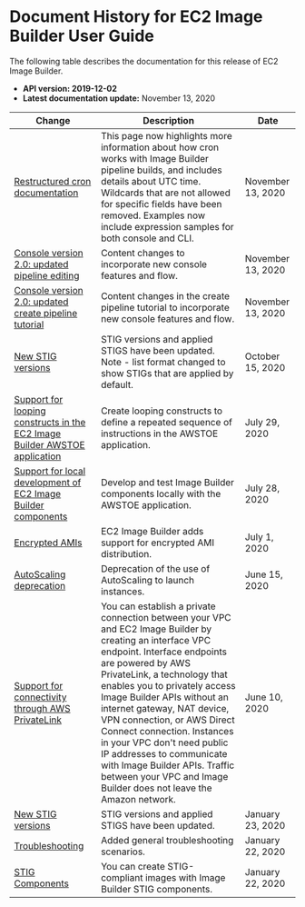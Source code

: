 # Document History for EC2 Image Builder User Guide<a name="doc-history"></a>

The following table describes the documentation for this release of EC2 Image Builder\.
+ **API version: 2019\-12\-02**
+ **Latest documentation update:** November 13, 2020

| Change | Description | Date | 
| --- |--- |--- |
| [Restructured cron documentation](https://docs.aws.amazon.com/imagebuilder/latest/userguide/image-builder-cron.html) | This page now highlights more information about how cron works with Image Builder pipeline builds, and includes details about UTC time\. Wildcards that are not allowed for specific fields have been removed\. Examples now include expression samples for both console and CLI\. | November 13, 2020 | 
| [Console version 2\.0: updated pipeline editing](https://docs.aws.amazon.com/imagebuilder/latest/userguide/managing-image-builder-console.html) | Content changes to incorporate new console features and flow\. | November 13, 2020 | 
| [Console version 2\.0: updated create pipeline tutorial](https://docs.aws.amazon.com/imagebuilder/latest/userguide/image-builder-image-deployment-console.html) | Content changes in the create pipeline tutorial to incorporate new console features and flow\. | November 13, 2020 | 
| [New STIG versions](https://docs.aws.amazon.com/imagebuilder/latest/userguide/image-builder-stig.html) | STIG versions and applied STIGS have been updated\. Note \- list format changed to show STIGs that are applied by default\. | October 15, 2020 | 
| [Support for looping constructs in the EC2 Image Builder AWSTOE application](image-builder-looping-constructs.md) | Create looping constructs to define a repeated sequence of instructions in the AWSTOE application\. | July 29, 2020 | 
| [Support for local development of EC2 Image Builder components](image-builder-component-manager.md) | Develop and test Image Builder components locally with the AWSTOE application\. | July 28, 2020 | 
| [ Encrypted AMIs ](managing-image-builder-cli.md) | EC2 Image Builder adds support for encrypted AMI distribution\. | July 1, 2020 | 
| [AutoScaling deprecation](what-is-image-builder.md) | Deprecation of the use of AutoScaling to launch instances\.  | June 15, 2020 | 
| [Support for connectivity through AWS PrivateLink](https://docs.aws.amazon.com/imagebuilder/latest/userguide/vpc-interface-endpoints.html) | You can establish a private connection between your VPC and EC2 Image Builder by creating an interface VPC endpoint\. Interface endpoints are powered by AWS PrivateLink, a technology that enables you to privately access Image Builder APIs without an internet gateway, NAT device, VPN connection, or AWS Direct Connect connection\. Instances in your VPC don't need public IP addresses to communicate with Image Builder APIs\. Traffic between your VPC and Image Builder does not leave the Amazon network\. | June 10, 2020 | 
| [New STIG versions](https://docs.aws.amazon.com/imagebuilder/latest/userguide/image-builder-stig.html) | STIG versions and applied STIGS have been updated\. | January 23, 2020 | 
| [Troubleshooting](image-builder-troubleshooting.md) | Added general troubleshooting scenarios\.  | January 22, 2020 | 
| [STIG Components](https://docs.aws.amazon.com/imagebuilder/latest/userguide/image-builder-stig.html) | You can create STIG\-compliant images with Image Builder STIG components\. | January 22, 2020 | 